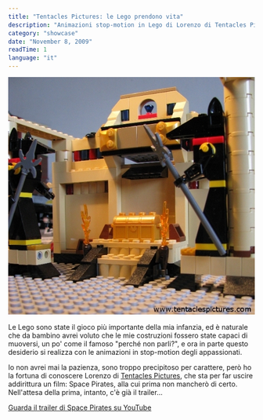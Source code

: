 ```yaml
---
title: "Tentacles Pictures: le Lego prendono vita"
description: "Animazioni stop-motion in Lego di Lorenzo di Tentacles Pictures, con il trailer del film Space Pirates."
category: "showcase"
date: "November 8, 2009"
readTime: 1
language: "it"
---
```


![Tentacles Pictures](/images/blog/treasure_chamber_02.jpg)

Le Lego sono state il gioco più importante della mia infanzia, ed è naturale che da bambino avrei voluto che le mie costruzioni fossero state capaci di muoversi, un po' come il famoso "perché non parli?", e ora in parte questo desiderio si realizza con le animazioni in stop-motion degli appassionati.

Io non avrei mai la pazienza, sono troppo precipitoso per carattere, però ho la fortuna di conoscere Lorenzo di [Tentacles Pictures](http://www.tentaclespictures.com/), che sta per far uscire addirittura un film: Space Pirates, alla cui prima non mancherò di certo. Nell'attesa della prima, intanto, c'è già il trailer...

[Guarda il trailer di Space Pirates su YouTube](https://www.youtube.com/watch?v=OsUovTHbbzg)
